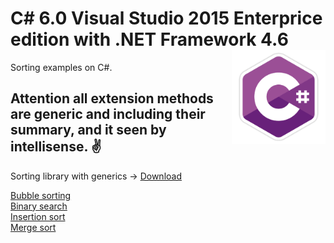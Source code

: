 # C# 6.0 Visual Studio 2015 Enterprice edition with .NET Framework 4.6 <img src="https://github.com/narekye/Password_generator/blob/master/C%23pic.png" align="right" width="150px" height="150px" /> 
 
Sorting examples on C#.
## Attention all extension methods are generic and including their summary, and it seen by intellisense. :v:

Sorting library with generics -> [Download](https://codeload.github.com/narekye/Sorting_Examples/zip/master) <br />
<div>

[Bubble sorting](https://github.com/narekye/Sorting_Examples/tree/master/Bubble_Sorting) <br />
[Binary search](https://github.com/narekye/Sorting_Examples/tree/master/Binary_Search) <br />
[Insertion sort](https://github.com/narekye/Sorting_Examples/tree/master/Insertio_Sort) <br />
[Merge sort](https://github.com/narekye/Sorting_Examples/tree/master/Merge_Sort) <br />
</div>
